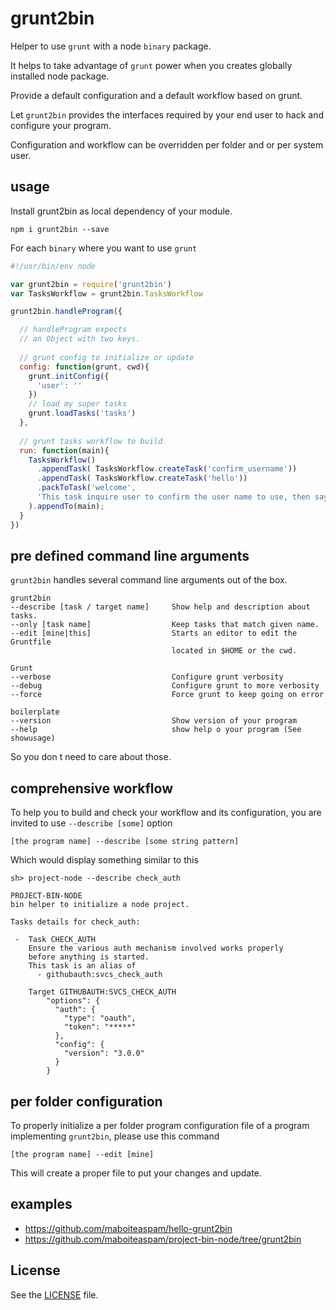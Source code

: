 # grunt2bin

Helper to use `grunt` with a node `binary` package.

It helps to take advantage of `grunt` power when you creates globally installed node package.

Provide a default configuration and a default workflow based on grunt.

Let `grunt2bin` provides the interfaces required by your end user to hack and configure your program.

Configuration and workflow can be overridden per folder and or per system user.

## usage

Install grunt2bin as local dependency of your module.

```npm i grunt2bin --save```

For each `binary` where you want to use `grunt`

```js
#!/usr/bin/env node

var grunt2bin = require('grunt2bin')
var TasksWorkflow = grunt2bin.TasksWorkflow

grunt2bin.handleProgram({

  // handleProgram expects
  // an Object with two keys.
  
  // grunt config to initialize or update
  config: function(grunt, cwd){
    grunt.initConfig({
      'user': ''
    })
    // load my super tasks
    grunt.loadTasks('tasks')
  },
  
  // grunt tasks workflow to build
  run: function(main){
    TasksWorkflow()
      .appendTask( TasksWorkflow.createTask('confirm_username'))
      .appendTask( TasksWorkflow.createTask('hello'))
      .packToTask('welcome',
      'This task inquire user to confirm the user name to use, then say hello.'
    ).appendTo(main);
  }
})
```

## pre defined command line arguments

`grunt2bin` handles several command line arguments out of the box.

    grunt2bin
    --describe [task / target name]     Show help and description about tasks.
    --only [task name]                  Keep tasks that match given name.
    --edit [mine|this]                  Starts an editor to edit the Gruntfile 
                                        located in $HOME or the cwd.
    
    Grunt
    --verbose                           Configure grunt verbosity
    --debug                             Configure grunt to more verbosity
    --force                             Force grunt to keep going on error
    
    boilerplate
    --version                           Show version of your program
    --help                              show help o your program (See showusage)
    
So you don t need to care about those.

## comprehensive workflow

To help you to build and check your workflow and its configuration,
you are invited to use `--describe [some]` option

```
[the program name] --describe [some string pattern]
```

Which would display something similar to this
```
sh> project-node --describe check_auth

PROJECT-BIN-NODE
bin helper to initialize a node project.

Tasks details for check_auth:

 -  Task CHECK_AUTH
    Ensure the various auth mechanism involved works properly 
    before anything is started.
    This task is an alias of
      - githubauth:svcs_check_auth

    Target GITHUBAUTH:SVCS_CHECK_AUTH
        "options": {
          "auth": {
            "type": "oauth",
            "token": "*****"
          },
          "config": {
            "version": "3.0.0"
          }
        }

```

## per folder configuration

To properly initialize a per folder program configuration file of a program implementing `grunt2bin`,
please use this command

```
[the program name] --edit [mine]
```

This will create a proper file to put your changes and update.



## examples

- https://github.com/maboiteaspam/hello-grunt2bin
- https://github.com/maboiteaspam/project-bin-node/tree/grunt2bin


## License
See the [LICENSE](./LICENSE) file.
